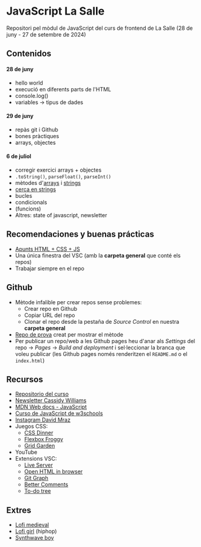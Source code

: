 # JavaScript La Salle

Repositori pel mòdul de JavaScript del curs de frontend de La Salle (28 de juny - 27 de setembre de 2024)

## Contenidos

#### 28 de juny

- hello world
- execució en diferents parts de l'HTML
- console.log()
- variables -> tipus de dades

#### 29 de juny

- repàs git i Github
- bones pràctiques
- arrays, objectes

#### 6 de juliol

- corregir exercici arrays + objectes
- `.toString()`, `parseFloat()`, `parseInt()`
- mètodes d'[arrays](https://www.w3schools.com/js/js_array_methods.asp) i [strings](https://www.w3schools.com/js/js_string_methods.asp)
- [cerca en strings](https://www.w3schools.com/js/js_string_search.asp)
- bucles
- condicionals
- (funcions)
- Altres: state of javascript, newsletter

## Recomendaciones y buenas prácticas

- [Apunts HTML + CSS + JS](http://stratocastero.github.io/javascript_lasalle/apunts.html)
- Una única finestra del VSC (amb la **carpeta general** que conté els repos)
- Trabajar siempre en el repo

## Github

- Mètode infalible per crear repos sense problemes:
  - Crear repo en Github
  - Copiar URL del repo
  - Clonar el repo desde la pestaña de _Source Control_ en nuestra **carpeta general**
- [Repo de prova](https://github.com/StratocasterO/prueba_salle) creat per mostrar el mètode
- Per publicar un repo/web a les Github pages heu d'anar als _Settings_ del repo -> _Pages_ -> _Build and deployment_ i sel·leccionar la branca que voleu publicar (les Github pages només renderitzen el `README.md` o el `index.html`)

## Recursos

- [Repositorio del curso](https://github.com/StratocasterO/javascript_lasalle)
- [Newsletter Cassidy Williams](https://cassidoo.co/newsletter/)
- [MDN Web docs - JavaScript](https://developer.mozilla.org/en-US/docs/Web/JavaScript)
- [Curso de JavaScript de w3schools](https://www.w3schools.com/js/)
- [Instagram David Mraz](https://www.instagram.com/davidm_ai/)
- Juegos CSS:
  - [CSS Dinner](https://flukeout.github.io/)
  - [Flexbox Froggy](https://flexboxfroggy.com/#es)
  - [Grid Garden](https://cssgridgarden.com/)
- YouTube
- Extensions VSC:
  - [Live Server](https://marketplace.visualstudio.com/items?itemName=ritwickdey.LiveServer)
  - [Open HTML in browser](https://marketplace.visualstudio.com/items?itemName=peakchen90.open-html-in-browser)
  - [Git Graph](https://marketplace.visualstudio.com/items?itemName=mhutchie.git-graph)
  - [Better Comments](https://marketplace.visualstudio.com/items?itemName=aaron-bond.better-comments)
  - [To-do tree](https://marketplace.visualstudio.com/items?itemName=Gruntfuggly.todo-tree)

## Extres

- [Lofi medieval](https://www.youtube.com/watch?v=_uMuuHk_KkQ&ab_channel=LofiGirl)
- [Lofi girl](https://www.youtube.com/watch?v=jfKfPfyJRdk) (hiphop)
- [Synthwave boy](https://www.youtube.com/watch?v=4xDzrJKXOOY)
